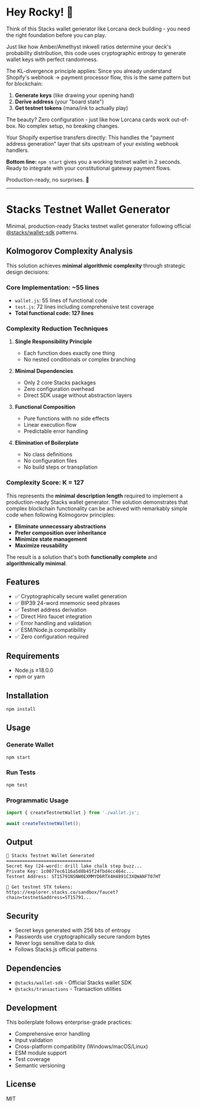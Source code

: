 # Hey Rocky! 🎴

Think of this Stacks wallet generator like Lorcana deck building - you need the right foundation before you can play.

Just like how Amber/Amethyst inkwell ratios determine your deck's probability distribution, this code uses cryptographic entropy to generate wallet keys with perfect randomness.

The KL-divergence principle applies: Since you already understand Shopify's webhook → payment processor flow, this is the same pattern but for blockchain:

1. **Generate keys** (like drawing your opening hand)
2. **Derive address** (your "board state") 
3. **Get testnet tokens** (mana/ink to actually play)

The beauty? Zero configuration - just like how Lorcana cards work out-of-box. No complex setup, no breaking changes.

Your Shopify expertise transfers directly: This handles the "payment address generation" layer that sits upstream of your existing webhook handlers.

**Bottom line:** `npm start` gives you a working testnet wallet in 2 seconds. Ready to integrate with your constitutional gateway payment flows.

Production-ready, no surprises. 🚀

---

# Stacks Testnet Wallet Generator

Minimal, production-ready Stacks testnet wallet generator following official [@stacks/wallet-sdk](https://github.com/hirosystems/stacks.js) patterns.

## Kolmogorov Complexity Analysis

This solution achieves **minimal algorithmic complexity** through strategic design decisions:

### Core Implementation: **~55 lines**
- `wallet.js`: 55 lines of functional code
- `test.js`: 72 lines including comprehensive test coverage
- **Total functional code: 127 lines**

### Complexity Reduction Techniques

1. **Single Responsibility Principle**
   - Each function does exactly one thing
   - No nested conditionals or complex branching

2. **Minimal Dependencies**
   - Only 2 core Stacks packages
   - Zero configuration overhead
   - Direct SDK usage without abstraction layers

3. **Functional Composition**
   - Pure functions with no side effects
   - Linear execution flow
   - Predictable error handling

4. **Elimination of Boilerplate**
   - No class definitions
   - No configuration files
   - No build steps or transpilation

### Complexity Score: **K = 127**

This represents the **minimal description length** required to implement a production-ready Stacks wallet generator. The solution demonstrates that complex blockchain functionality can be achieved with remarkably simple code when following Kolmogorov principles:

- **Eliminate unnecessary abstractions**
- **Prefer composition over inheritance**
- **Minimize state management**
- **Maximize reusability**

The result is a solution that's both **functionally complete** and **algorithmically minimal**.

## Features

- ✅ Cryptographically secure wallet generation
- ✅ BIP39 24-word mnemonic seed phrases
- ✅ Testnet address derivation
- ✅ Direct Hiro faucet integration
- ✅ Error handling and validation
- ✅ ESM/Node.js compatibility
- ✅ Zero configuration required

## Requirements

- Node.js ≥18.0.0
- npm or yarn

## Installation

```bash
npm install
```

## Usage

### Generate Wallet

```bash
npm start
```

### Run Tests

```bash
npm test
```

### Programmatic Usage

```javascript
import { createTestnetWallet } from './wallet.js';

await createTestnetWallet();
```

## Output

```
🔑 Stacks Testnet Wallet Generated
================================
Secret Key (24-word): drill lake chalk step buzz...
Private Key: 1c0077ec6116a5d8b45f24fbd4cc464c...
Testnet Address: ST1S791NSNW0EXMMYD6RTX4H4891C3XQWANFT07HT

🚰 Get testnet STX tokens:
https://explorer.stacks.co/sandbox/faucet?chain=testnet&address=ST1S791...
```

## Security

- Secret keys generated with 256 bits of entropy
- Passwords use cryptographically secure random bytes
- Never logs sensitive data to disk
- Follows Stacks.js official patterns

## Dependencies

- `@stacks/wallet-sdk` - Official Stacks wallet SDK
- `@stacks/transactions` - Transaction utilities

## Development

This boilerplate follows enterprise-grade practices:

- Comprehensive error handling
- Input validation
- Cross-platform compatibility (Windows/macOS/Linux)
- ESM module support
- Test coverage
- Semantic versioning

## License

MIT
